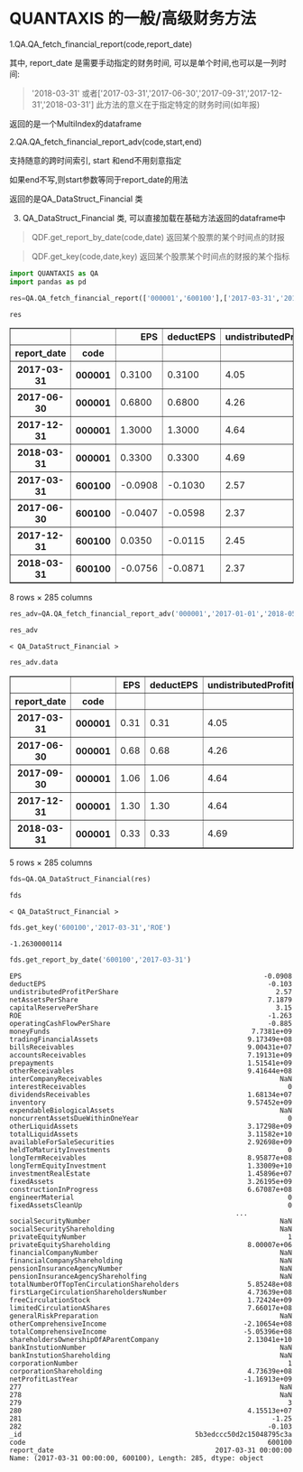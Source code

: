 # QUANTAXIS 的一般/高级财务方法


1.QA.QA_fetch_financial_report(code,report_date)

其中, report_date 是需要手动指定的财务时间, 可以是单个时间,也可以是一列时间:
  > '2018-03-31'  或者['2017-03-31','2017-06-30','2017-09-31','2017-12-31','2018-03-31']
  > 此方法的意义在于指定特定的财务时间(如年报)
  
返回的是一个MultiIndex的dataframe
 
2.QA.QA_fetch_financial_report_adv(code,start,end)

支持随意的跨时间索引, start 和end不用刻意指定

如果end不写,则start参数等同于report_date的用法

返回的是QA_DataStruct_Financial 类

3. QA_DataStruct_Financial 类, 可以直接加载在基础方法返回的dataframe中

> QDF.get_report_by_date(code,date) 返回某个股票的某个时间点的财报

> QDF.get_key(code,date,key) 返回某个股票某个时间点的财报的某个指标



```python
import QUANTAXIS as QA
import pandas as pd

```
```python
res=QA.QA_fetch_financial_report(['000001','600100'],['2017-03-31','2017-06-30','2017-09-31','2017-12-31','2018-03-31'])
```


```python
res
```




<div>

<table border="1" class="dataframe">
  <thead>
    <tr style="text-align: right;">
      <th></th>
      <th></th>
      <th>EPS</th>
      <th>deductEPS</th>
      <th>undistributedProfitPerShare</th>
      <th>netAssetsPerShare</th>
      <th>capitalReservePerShare</th>
      <th>ROE</th>
      <th>operatingCashFlowPerShare</th>
      <th>moneyFunds</th>
      <th>tradingFinancialAssets</th>
      <th>billsReceivables</th>
      <th>...</th>
      <th>netProfitLastYear</th>
      <th>277</th>
      <th>278</th>
      <th>279</th>
      <th>280</th>
      <th>281</th>
      <th>282</th>
      <th>_id</th>
      <th>code</th>
      <th>report_date</th>
    </tr>
    <tr>
      <th>report_date</th>
      <th>code</th>
      <th></th>
      <th></th>
      <th></th>
      <th></th>
      <th></th>
      <th></th>
      <th></th>
      <th></th>
      <th></th>
      <th></th>
      <th></th>
      <th></th>
      <th></th>
      <th></th>
      <th></th>
      <th></th>
      <th></th>
      <th></th>
      <th></th>
      <th></th>
      <th></th>
    </tr>
  </thead>
  <tbody>
    <tr>
      <th>2017-03-31</th>
      <th>000001</th>
      <td>0.3100</td>
      <td>0.3100</td>
      <td>4.05</td>
      <td>10.9400</td>
      <td>3.29</td>
      <td>2.992</td>
      <td>-6.700</td>
      <td>7.121477e+11</td>
      <td>4.404400e+10</td>
      <td>NaN</td>
      <td>...</td>
      <td>2.272700e+10</td>
      <td>NaN</td>
      <td>NaN</td>
      <td>2.0</td>
      <td>6.955837e+08</td>
      <td>2.89</td>
      <td>0.3617</td>
      <td>5b3edccc50d2c15048795415</td>
      <td>000001</td>
      <td>2017-03-31</td>
    </tr>
    <tr>
      <th>2017-06-30</th>
      <th>000001</th>
      <td>0.6800</td>
      <td>0.6800</td>
      <td>4.26</td>
      <td>11.1500</td>
      <td>3.29</td>
      <td>6.100</td>
      <td>-7.470</td>
      <td>7.522773e+11</td>
      <td>4.908300e+10</td>
      <td>NaN</td>
      <td>...</td>
      <td>2.286100e+10</td>
      <td>NaN</td>
      <td>NaN</td>
      <td>2.0</td>
      <td>7.684470e+08</td>
      <td>6.21</td>
      <td>0.3670</td>
      <td>5b3edcce50d2c15048796114</td>
      <td>000001</td>
      <td>2017-06-30</td>
    </tr>
    <tr>
      <th>2017-12-31</th>
      <th>000001</th>
      <td>1.3000</td>
      <td>1.3000</td>
      <td>4.64</td>
      <td>11.7706</td>
      <td>3.29</td>
      <td>11.474</td>
      <td>-6.920</td>
      <td>7.506320e+11</td>
      <td>3.957500e+10</td>
      <td>NaN</td>
      <td>...</td>
      <td>2.318900e+10</td>
      <td>NaN</td>
      <td>NaN</td>
      <td>3.0</td>
      <td>1.071157e+09</td>
      <td>11.62</td>
      <td>0.2348</td>
      <td>5b3edcd150d2c15048797c47</td>
      <td>000001</td>
      <td>2017-12-31</td>
    </tr>
    <tr>
      <th>2018-03-31</th>
      <th>000001</th>
      <td>0.3300</td>
      <td>0.3300</td>
      <td>4.69</td>
      <td>11.8500</td>
      <td>3.29</td>
      <td>3.242</td>
      <td>2.410</td>
      <td>6.699981e+11</td>
      <td>7.684500e+10</td>
      <td>NaN</td>
      <td>...</td>
      <td>2.357000e+10</td>
      <td>NaN</td>
      <td>NaN</td>
      <td>3.0</td>
      <td>9.828775e+08</td>
      <td>2.79</td>
      <td>0.3818</td>
      <td>5b3edcd250d2c15048798a07</td>
      <td>000001</td>
      <td>2018-03-31</td>
    </tr>
    <tr>
      <th>2017-03-31</th>
      <th>600100</th>
      <td>-0.0908</td>
      <td>-0.1030</td>
      <td>2.57</td>
      <td>7.1879</td>
      <td>3.15</td>
      <td>-1.263</td>
      <td>-0.885</td>
      <td>7.738101e+09</td>
      <td>9.173491e+08</td>
      <td>90043088.0</td>
      <td>...</td>
      <td>-1.169131e+09</td>
      <td>NaN</td>
      <td>NaN</td>
      <td>3.0</td>
      <td>4.155126e+07</td>
      <td>-1.25</td>
      <td>-0.1030</td>
      <td>5b3edccc50d2c15048795c3a</td>
      <td>600100</td>
      <td>2017-03-31</td>
    </tr>
    <tr>
      <th>2017-06-30</th>
      <th>600100</th>
      <td>-0.0407</td>
      <td>-0.0598</td>
      <td>2.37</td>
      <td>6.9775</td>
      <td>3.15</td>
      <td>-0.584</td>
      <td>-1.124</td>
      <td>8.756578e+09</td>
      <td>7.745308e+08</td>
      <td>52524456.0</td>
      <td>...</td>
      <td>-7.752181e+08</td>
      <td>NaN</td>
      <td>NaN</td>
      <td>3.0</td>
      <td>4.842445e+07</td>
      <td>-0.56</td>
      <td>0.0432</td>
      <td>5b3edcce50d2c15048796987</td>
      <td>600100</td>
      <td>2017-06-30</td>
    </tr>
    <tr>
      <th>2017-12-31</th>
      <th>600100</th>
      <td>0.0350</td>
      <td>-0.0115</td>
      <td>2.45</td>
      <td>7.1765</td>
      <td>3.10</td>
      <td>0.487</td>
      <td>0.153</td>
      <td>9.766134e+09</td>
      <td>5.818680e+08</td>
      <td>117617800.0</td>
      <td>...</td>
      <td>1.036393e+08</td>
      <td>NaN</td>
      <td>NaN</td>
      <td>4.0</td>
      <td>5.628596e+07</td>
      <td>0.48</td>
      <td>0.0791</td>
      <td>5b3edcd150d2c150487984ca</td>
      <td>600100</td>
      <td>2017-12-31</td>
    </tr>
    <tr>
      <th>2018-03-31</th>
      <th>600100</th>
      <td>-0.0756</td>
      <td>-0.0871</td>
      <td>2.37</td>
      <td>7.1433</td>
      <td>3.20</td>
      <td>-1.058</td>
      <td>-0.757</td>
      <td>7.666613e+09</td>
      <td>5.546273e+08</td>
      <td>97230120.0</td>
      <td>...</td>
      <td>1.487741e+08</td>
      <td>NaN</td>
      <td>NaN</td>
      <td>2.0</td>
      <td>4.165037e+07</td>
      <td>-1.06</td>
      <td>-0.0871</td>
      <td>5b3edcd250d2c15048799289</td>
      <td>600100</td>
      <td>2018-03-31</td>
    </tr>
  </tbody>
</table>
<p>8 rows × 285 columns</p>
</div>




```python
res_adv=QA.QA_fetch_financial_report_adv('000001','2017-01-01','2018-05-01')
```


```python
res_adv
```




    < QA_DataStruct_Financial >




```python
res_adv.data
```




<div>

<table border="1" class="dataframe">
  <thead>
    <tr style="text-align: right;">
      <th></th>
      <th></th>
      <th>EPS</th>
      <th>deductEPS</th>
      <th>undistributedProfitPerShare</th>
      <th>netAssetsPerShare</th>
      <th>capitalReservePerShare</th>
      <th>ROE</th>
      <th>operatingCashFlowPerShare</th>
      <th>moneyFunds</th>
      <th>tradingFinancialAssets</th>
      <th>billsReceivables</th>
      <th>...</th>
      <th>netProfitLastYear</th>
      <th>277</th>
      <th>278</th>
      <th>279</th>
      <th>280</th>
      <th>281</th>
      <th>282</th>
      <th>_id</th>
      <th>code</th>
      <th>report_date</th>
    </tr>
    <tr>
      <th>report_date</th>
      <th>code</th>
      <th></th>
      <th></th>
      <th></th>
      <th></th>
      <th></th>
      <th></th>
      <th></th>
      <th></th>
      <th></th>
      <th></th>
      <th></th>
      <th></th>
      <th></th>
      <th></th>
      <th></th>
      <th></th>
      <th></th>
      <th></th>
      <th></th>
      <th></th>
      <th></th>
    </tr>
  </thead>
  <tbody>
    <tr>
      <th>2017-03-31</th>
      <th>000001</th>
      <td>0.31</td>
      <td>0.31</td>
      <td>4.05</td>
      <td>10.9400</td>
      <td>3.29</td>
      <td>2.992</td>
      <td>-6.70</td>
      <td>7.121477e+11</td>
      <td>4.404400e+10</td>
      <td>NaN</td>
      <td>...</td>
      <td>2.272700e+10</td>
      <td>NaN</td>
      <td>NaN</td>
      <td>2.0</td>
      <td>6.955837e+08</td>
      <td>2.89</td>
      <td>0.3617</td>
      <td>5b3edccc50d2c15048795415</td>
      <td>000001</td>
      <td>2017-03-31</td>
    </tr>
    <tr>
      <th>2017-06-30</th>
      <th>000001</th>
      <td>0.68</td>
      <td>0.68</td>
      <td>4.26</td>
      <td>11.1500</td>
      <td>3.29</td>
      <td>6.100</td>
      <td>-7.47</td>
      <td>7.522773e+11</td>
      <td>4.908300e+10</td>
      <td>NaN</td>
      <td>...</td>
      <td>2.286100e+10</td>
      <td>NaN</td>
      <td>NaN</td>
      <td>2.0</td>
      <td>7.684470e+08</td>
      <td>6.21</td>
      <td>0.3670</td>
      <td>5b3edcce50d2c15048796114</td>
      <td>000001</td>
      <td>2017-06-30</td>
    </tr>
    <tr>
      <th>2017-09-30</th>
      <th>000001</th>
      <td>1.06</td>
      <td>1.06</td>
      <td>4.64</td>
      <td>11.5400</td>
      <td>3.29</td>
      <td>8.782</td>
      <td>-9.20</td>
      <td>7.265024e+11</td>
      <td>4.132700e+10</td>
      <td>NaN</td>
      <td>...</td>
      <td>2.303300e+10</td>
      <td>NaN</td>
      <td>NaN</td>
      <td>3.0</td>
      <td>8.339691e+08</td>
      <td>9.60</td>
      <td>0.3854</td>
      <td>5b3edccf50d2c15048796eaa</td>
      <td>000001</td>
      <td>2017-09-30</td>
    </tr>
    <tr>
      <th>2017-12-31</th>
      <th>000001</th>
      <td>1.30</td>
      <td>1.30</td>
      <td>4.64</td>
      <td>11.7706</td>
      <td>3.29</td>
      <td>11.474</td>
      <td>-6.92</td>
      <td>7.506320e+11</td>
      <td>3.957500e+10</td>
      <td>NaN</td>
      <td>...</td>
      <td>2.318900e+10</td>
      <td>NaN</td>
      <td>NaN</td>
      <td>3.0</td>
      <td>1.071157e+09</td>
      <td>11.62</td>
      <td>0.2348</td>
      <td>5b3edcd150d2c15048797c47</td>
      <td>000001</td>
      <td>2017-12-31</td>
    </tr>
    <tr>
      <th>2018-03-31</th>
      <th>000001</th>
      <td>0.33</td>
      <td>0.33</td>
      <td>4.69</td>
      <td>11.8500</td>
      <td>3.29</td>
      <td>3.242</td>
      <td>2.41</td>
      <td>6.699981e+11</td>
      <td>7.684500e+10</td>
      <td>NaN</td>
      <td>...</td>
      <td>2.357000e+10</td>
      <td>NaN</td>
      <td>NaN</td>
      <td>3.0</td>
      <td>9.828775e+08</td>
      <td>2.79</td>
      <td>0.3818</td>
      <td>5b3edcd250d2c15048798a07</td>
      <td>000001</td>
      <td>2018-03-31</td>
    </tr>
  </tbody>
</table>
<p>5 rows × 285 columns</p>
</div>




```python
fds=QA.QA_DataStruct_Financial(res)
```


```python
fds
```




    < QA_DataStruct_Financial >




```python
fds.get_key('600100','2017-03-31','ROE')
```




    -1.2630000114




```python
fds.get_report_by_date('600100','2017-03-31')
```




    EPS                                                            -0.0908
    deductEPS                                                       -0.103
    undistributedProfitPerShare                                       2.57
    netAssetsPerShare                                               7.1879
    capitalReservePerShare                                            3.15
    ROE                                                             -1.263
    operatingCashFlowPerShare                                       -0.885
    moneyFunds                                                  7.7381e+09
    tradingFinancialAssets                                     9.17349e+08
    billsReceivables                                           9.00431e+07
    accountsReceivables                                        7.19131e+09
    prepayments                                                1.51541e+09
    otherReceivables                                           9.41644e+08
    interCompanyReceivables                                            NaN
    interestReceivables                                                  0
    dividendsReceivables                                       1.68134e+07
    inventory                                                  9.57452e+09
    expendableBiologicalAssets                                         NaN
    noncurrentAssetsDueWithinOneYear                                     0
    otherLiquidAssets                                          3.17298e+09
    totalLiquidAssets                                          3.11582e+10
    availableForSaleSecurities                                 2.92698e+09
    heldToMaturityInvestments                                            0
    longTermReceivables                                        8.95877e+08
    longTermEquityInvestment                                   1.33009e+10
    investmentRealEstate                                       1.45896e+07
    fixedAssets                                                3.26195e+09
    constructionInProgress                                     6.67087e+08
    engineerMaterial                                                     0
    fixedAssetsCleanUp                                                   0
                                                            ...           
    socialSecurityNumber                                               NaN
    socialSecurityShareholding                                         NaN
    privateEquityNumber                                                  1
    privateEquityShareholding                                  8.00007e+06
    financialCompanyNumber                                             NaN
    financialCompanyShareholding                                       NaN
    pensionInsuranceAgencyNumber                                       NaN
    pensionInsuranceAgencyShareholfing                                 NaN
    totalNumberOfTopTenCirculationShareholders                 5.85248e+08
    firstLargeCirculationShareholdersNumber                    4.73639e+08
    freeCirculationStock                                       1.72424e+09
    limitedCirculationAShares                                  7.66017e+08
    generalRiskPreparation                                             NaN
    otherComprehensiveIncome                                  -2.10654e+08
    totalComprehensiveIncome                                  -5.05396e+08
    shareholdersOwnershipOfAParentCompany                      2.13041e+10
    bankInstutionNumber                                                NaN
    bankInstutionShareholding                                          NaN
    corporationNumber                                                    1
    corporationShareholding                                    4.73639e+08
    netProfitLastYear                                         -1.16913e+09
    277                                                                NaN
    278                                                                NaN
    279                                                                  3
    280                                                        4.15513e+07
    281                                                              -1.25
    282                                                             -0.103
    _id                                           5b3edccc50d2c15048795c3a
    code                                                            600100
    report_date                                        2017-03-31 00:00:00
    Name: (2017-03-31 00:00:00, 600100), Length: 285, dtype: object




```python


```
